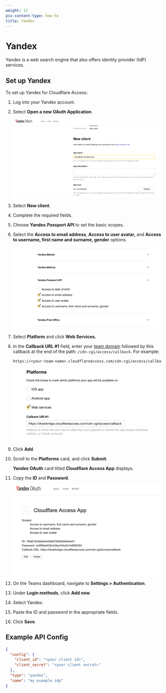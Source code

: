 ```yaml
---
weight: 12
pcx-content-type: how-to
title: Yandex
---
```


# Yandex

Yandex is a web search engine that also offers identity provider (IdP) services.

## Set up Yandex

To set up Yandex for Cloudflare Access:

1.  Log into your Yandex account.

2.  Select **Open a new OAuth Application**.

    ![Yandex OAuth page](../../static/documentation/identity/yandex/yandex-1.png)

3.  Select **New client**.

4.  Complete the required fields.

5.  Choose **Yandex.Passport API** to set the basic scopes.

6.  Select the **Access to email address**, **Access to user avatar,** and **Access to username, first name and surname, gender** options.

    ![Yandex OAuth fields](../../static/documentation/identity/yandex/yandex-2.png)

7.  Select **Platform** and click **Web Services.**

8.  In the **Callback URL #1** field, enter your [team domain](/cloudflare-one/glossary/#team-domain) followed by this callback at the end of the path: `/cdn-cgi/access/callback`. For example:

    ```txt
    https://<your-team-name>.cloudflareaccess.com/cdn-cgi/access/callback
    ```

    ![Yandex scopes](../../static/documentation/identity/yandex/yandex-3.png)

9.  Click **Add**.

10. Scroll to the **Platforms** card, and click **Submit**.

    **Yandex OAuth** card titled **Cloudflare Access App** displays.

11. Copy the **ID** and **Password**.

    ![Yandex Platform card](../../static/documentation/identity/yandex/yandex-4.png)

12. On the Teams dashboard, navigate to **Settings > Authentication**.

13. Under **Login methods**, click **Add new**.

14. Select Yandex.

15. Paste the ID and password in the appropriate fields.

16. Click **Save**.

## Example API Config

```json
{
  "config": {
    "client_id": "<your client id>",
    "client_secret": "<your client secret>"
  },
  "type": "yandex",
  "name": "my example idp"
}
```
